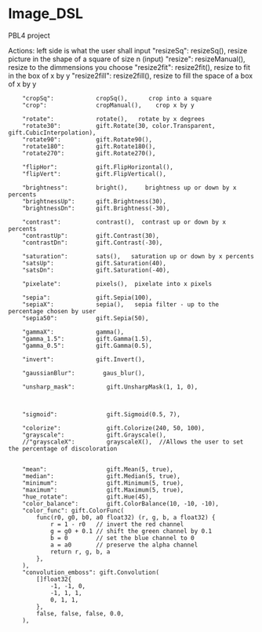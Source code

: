 # Image_DSL
PBL4 project

Actions: left side is what the user shall input
"resizeSq":          resizeSq(), resize picture in the shape of a square of size n (input)
		"resize":            resizeManual(),  resize to the dimmensions you choose
		"resize2fit":        resize2fit(),   resize to fit in the box of x by y
		"resize2fill":       resize2fill(),   resize to fill the space of a box of x by y

		"cropSq":            cropSq(),      crop into a square
		"crop":         	 cropManual(),    crop x by y

		"rotate":            rotate(),   rotate by x degrees
		"rotate30":          gift.Rotate(30, color.Transparent, gift.CubicInterpolation),
		"rotate90":          gift.Rotate90(),
		"rotate180":         gift.Rotate180(),
		"rotate270":         gift.Rotate270(),

		"flipHor":  		 gift.FlipHorizontal(),
		"flipVert":			 gift.FlipVertical(),

		"brightness":        bright(),     brightness up or down by x percents
		"brightnessUp":  	 gift.Brightness(30),
		"brightnessDn":  	 gift.Brightness(-30),

		"contrast":		 	 contrast(),  contrast up or down by x percents
		"contrastUp":    	 gift.Contrast(30),
		"contrastDn":    	 gift.Contrast(-30),

		"saturation":	 	 sats(),   saturation up or down by x percents
		"satsUp":  		 	 gift.Saturation(40),
		"satsDn":  			 gift.Saturation(-40),

		"pixelate":          pixels(),  pixelate into x pixels

		"sepia":             gift.Sepia(100),
		"sepiaX":			 sepia(),   sepia filter - up to the percentage chosen by user
		"sepia50":		 	 gift.Sepia(50),

		"gammaX":			 gamma(),
		"gamma_1.5":         gift.Gamma(1.5),
		"gamma_0.5":         gift.Gamma(0.5),

		"invert":            gift.Invert(),

		"gaussianBlur":        gaus_blur(),

		"unsharp_mask":         gift.UnsharpMask(1, 1, 0),



		"sigmoid":              gift.Sigmoid(0.5, 7),

		"colorize":             gift.Colorize(240, 50, 100),
		"grayscale":            gift.Grayscale(),
		//"grayscaleX":			grayscaleX(),  //Allows the user to set the percentage of discoloration


		"mean":                 gift.Mean(5, true),
		"median":               gift.Median(5, true),
		"minimum":              gift.Minimum(5, true),
		"maximum":              gift.Maximum(5, true),
		"hue_rotate":           gift.Hue(45),
		"color_balance":        gift.ColorBalance(10, -10, -10),
		"color_func": gift.ColorFunc(
			func(r0, g0, b0, a0 float32) (r, g, b, a float32) {
				r = 1 - r0   // invert the red channel
				g = g0 + 0.1 // shift the green channel by 0.1
				b = 0        // set the blue channel to 0
				a = a0       // preserve the alpha channel
				return r, g, b, a
			},
		),
		"convolution_emboss": gift.Convolution(
			[]float32{
				-1, -1, 0,
				-1, 1, 1,
				0, 1, 1,
			},
			false, false, false, 0.0,
		),
